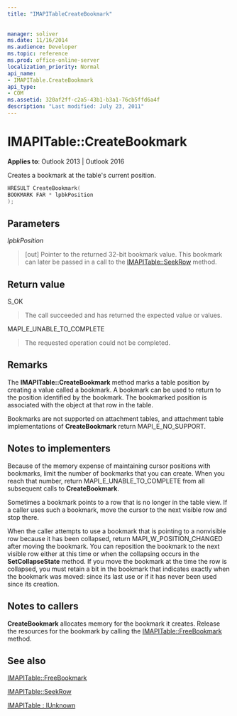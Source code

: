 ```yaml
---
title: "IMAPITableCreateBookmark"
 
 
manager: soliver
ms.date: 11/16/2014
ms.audience: Developer
ms.topic: reference
ms.prod: office-online-server
localization_priority: Normal
api_name:
- IMAPITable.CreateBookmark
api_type:
- COM
ms.assetid: 320af2ff-c2a5-43b1-b3a1-76cb5ffd6a4f
description: "Last modified: July 23, 2011"
---
```


# IMAPITable::CreateBookmark

  
  
**Applies to**: Outlook 2013 | Outlook 2016 
  
Creates a bookmark at the table's current position.
  
```cpp
HRESULT CreateBookmark(
BOOKMARK FAR * lpbkPosition
);
```

## Parameters

 _lpbkPosition_
  
> [out] Pointer to the returned 32-bit bookmark value. This bookmark can later be passed in a call to the [IMAPITable::SeekRow](imapitable-seekrow.md) method. 
    
## Return value

S_OK 
  
> The call succeeded and has returned the expected value or values.
    
MAPI_E_UNABLE_TO_COMPLETE 
  
> The requested operation could not be completed.
    
## Remarks

The **IMAPITable::CreateBookmark** method marks a table position by creating a value called a bookmark. A bookmark can be used to return to the position identified by the bookmark. The bookmarked position is associated with the object at that row in the table. 
  
Bookmarks are not supported on attachment tables, and attachment table implementations of **CreateBookmark** return MAPI_E_NO_SUPPORT. 
  
## Notes to implementers

Because of the memory expense of maintaining cursor positions with bookmarks, limit the number of bookmarks that you can create. When you reach that number, return MAPI_E_UNABLE_TO_COMPLETE from all subsequent calls to **CreateBookmark**.
  
Sometimes a bookmark points to a row that is no longer in the table view. If a caller uses such a bookmark, move the cursor to the next visible row and stop there. 
  
When the caller attempts to use a bookmark that is pointing to a nonvisible row because it has been collapsed, return MAPI_W_POSITION_CHANGED after moving the bookmark. You can reposition the bookmark to the next visible row either at this time or when the collapsing occurs in the **SetCollapseState** method. If you move the bookmark at the time the row is collapsed, you must retain a bit in the bookmark that indicates exactly when the bookmark was moved: since its last use or if it has never been used since its creation. 
  
## Notes to callers

 **CreateBookmark** allocates memory for the bookmark it creates. Release the resources for the bookmark by calling the [IMAPITable::FreeBookmark](imapitable-freebookmark.md) method. 
  
## See also



[IMAPITable::FreeBookmark](imapitable-freebookmark.md)
  
[IMAPITable::SeekRow](imapitable-seekrow.md)
  
[IMAPITable : IUnknown](imapitableiunknown.md)

